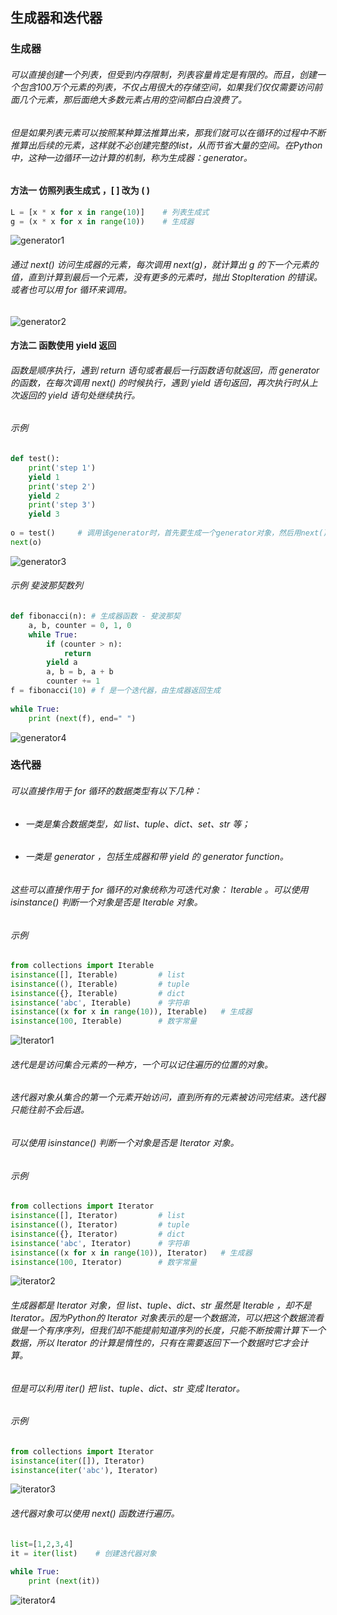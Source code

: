 ## 生成器和迭代器

### 生成器

######          可以直接创建一个列表，但受到内存限制，列表容量肯定是有限的。而且，创建一个包含100万个元素的列表，不仅占用很大的存储空间，如果我们仅仅需要访问前面几个元素，那后面绝大多数元素占用的空间都白白浪费了。

######         但是如果列表元素可以按照某种算法推算出来，那我们就可以在循环的过程中不断推算出后续的元素，这样就不必创建完整的list，从而节省大量的空间。在Python中，这种一边循环一边计算的机制，称为生成器：generator。



#### 方法一  仿照列表生成式 ，[ ] 改为 ( )

```python
L = [x * x for x in range(10)]    # 列表生成式
g = (x * x for x in range(10))    # 生成器
```

![generator1](https://github.com/yrylalala/Python-Learning/blob/master/pic/%E7%94%9F%E6%88%90%E5%99%A8%E5%92%8C%E8%BF%AD%E4%BB%A3%E5%99%A8/generator1.png?raw=true)

###### 通过 next() 访问生成器的元素，每次调用 next(g)，就计算出 g 的下一个元素的值，直到计算到最后一个元素，没有更多的元素时，抛出 StopIteration 的错误。或者也可以用 for 循环来调用。

![generator2](https://github.com/yrylalala/Python-Learning/blob/master/pic/%E7%94%9F%E6%88%90%E5%99%A8%E5%92%8C%E8%BF%AD%E4%BB%A3%E5%99%A8/generator2.png?raw=true)

#### 方法二  函数使用 yield 返回

###### 函数是顺序执行，遇到 return 语句或者最后一行函数语句就返回，而 generator  的函数，在每次调用 next() 的时候执行，遇到 yield 语句返回，再次执行时从上次返回的 yield 语句处继续执行。

###### 示例

```python
def test():
    print('step 1')
    yield 1
    print('step 2')
    yield 2
    print('step 3')
    yield 3
    
o = test()     # 调用该generator时，首先要生成一个generator对象，然后用next()函数不断获得下一个返回值
next(o)
```

![generator3](https://github.com/yrylalala/Python-Learning/blob/master/pic/%E7%94%9F%E6%88%90%E5%99%A8%E5%92%8C%E8%BF%AD%E4%BB%A3%E5%99%A8/generator3.png?raw=true)

###### 示例  斐波那契数列

```python
def fibonacci(n): # 生成器函数 - 斐波那契
    a, b, counter = 0, 1, 0
    while True:
        if (counter > n): 
            return
        yield a
        a, b = b, a + b
        counter += 1
f = fibonacci(10) # f 是一个迭代器，由生成器返回生成
 
while True:
    print (next(f), end=" ")
```

![generator4](https://github.com/yrylalala/Python-Learning/blob/master/pic/%E7%94%9F%E6%88%90%E5%99%A8%E5%92%8C%E8%BF%AD%E4%BB%A3%E5%99%A8/generator4.png?raw=true)



### 迭代器

###### 可以直接作用于 for 循环的数据类型有以下几种：

- ###### 一类是集合数据类型，如 list、tuple、dict、set、str 等；

- ###### 一类是 generator ，包括生成器和带 yield 的 generator function。

###### 这些可以直接作用于 for 循环的对象统称为可迭代对象： Iterable 。可以使用 isinstance() 判断一个对象是否是 Iterable 对象。

###### 示例

```python
from collections import Iterable
isinstance([], Iterable)         # list
isinstance((), Iterable)         # tuple
isinstance({}, Iterable)         # dict
isinstance('abc', Iterable)      # 字符串
isinstance((x for x in range(10)), Iterable)   # 生成器
isinstance(100, Iterable)        # 数字常量
```

![Iterator1](https://github.com/yrylalala/Python-Learning/blob/master/pic/%E7%94%9F%E6%88%90%E5%99%A8%E5%92%8C%E8%BF%AD%E4%BB%A3%E5%99%A8/iterator1.png?raw=true)



###### 迭代是是访问集合元素的一种方，一个可以记住遍历的位置的对象。

###### 迭代器对象从集合的第一个元素开始访问，直到所有的元素被访问完结束。迭代器只能往前不会后退。

###### 可以使用 isinstance() 判断一个对象是否是 Iterator 对象。

###### 示例

```python
from collections import Iterator
isinstance([], Iterator)         # list
isinstance((), Iterator)         # tuple
isinstance({}, Iterator)         # dict
isinstance('abc', Iterator)      # 字符串
isinstance((x for x in range(10)), Iterator)   # 生成器
isinstance(100, Iterator)        # 数字常量
```

![iterator2](https://github.com/yrylalala/Python-Learning/blob/master/pic/%E7%94%9F%E6%88%90%E5%99%A8%E5%92%8C%E8%BF%AD%E4%BB%A3%E5%99%A8/iterator2.png?raw=true)

###### 生成器都是 Iterator 对象，但 list、tuple、dict、str 虽然是 Iterable ，却不是 Iterator。因为Python的 Iterator 对象表示的是一个数据流，可以把这个数据流看做是一个有序序列，但我们却不能提前知道序列的长度，只能不断按需计算下一个数据，所以 Iterator 的计算是惰性的，只有在需要返回下一个数据时它才会计算。

###### 但是可以利用 iter() 把 list、tuple、dict、str 变成 Iterator。

###### 示例

```python
from collections import Iterator
isinstance(iter([]), Iterator)
isinstance(iter('abc'), Iterator)
```

![iterator3](https://github.com/yrylalala/Python-Learning/blob/master/pic/%E7%94%9F%E6%88%90%E5%99%A8%E5%92%8C%E8%BF%AD%E4%BB%A3%E5%99%A8/iterator3.png?raw=true)



###### 迭代器对象可以使用 next() 函数进行遍历。

```python
list=[1,2,3,4]
it = iter(list)    # 创建迭代器对象
 
while True:
    print (next(it))
```

![iterator4](https://github.com/yrylalala/Python-Learning/blob/master/pic/%E7%94%9F%E6%88%90%E5%99%A8%E5%92%8C%E8%BF%AD%E4%BB%A3%E5%99%A8/iterator4.png?raw=true)



